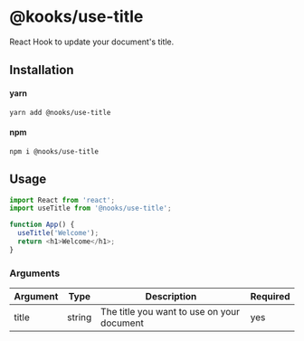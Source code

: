 # @kooks/use-title

React Hook to update your document's title.

## Installation

#### yarn

`yarn add @nooks/use-title`

#### npm

`npm i @nooks/use-title`

## Usage

```js
import React from 'react';
import useTitle from '@nooks/use-title';

function App() {
  useTitle('Welcome');
  return <h1>Welcome</h1>;
}
```

### Arguments

| Argument | Type   | Description                                | Required |
| -------- | ------ | ------------------------------------------ | -------- |
| title    | string | The title you want to use on your document | yes      |
